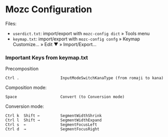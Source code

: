 Mozc Configuration
==================

Files:
- `userdict.txt`: import/export with `mozc-config dict` » Tools menu
- `keymap.txt`: import/export with `mozc-config confg` » Keymap Customize...
  » Edit ▼ » Import/Export...

### Important Keys from keymap.txt

Precomposition

    Ctrl .                  InputModeSwitchKanaType (from romaji to kana)

Composition mode:

    Space                   Convert (to Conversion mode)

Conversion mode:

    Ctrl k  Shift ←         SegmentWidthShrink
    Ctrl l  Shift →         SegmentWidthExpand
    Ctrl s  ←               SegmentFocusLeft
    Ctrl d  →               SegmentFocusRight
